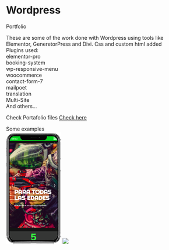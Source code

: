 # Wordpress
 Portfolio

These are some of the work done with Wordpress using tools like Elementor, GeneretorPress and Divi. 
Css and custom html added<br>
Plugins used:<br>
elementor-pro<br>
booking-system<br>
wp-responsive-menu<br>
woocommerce<br>
contact-form-7<br>
mailpoet<br>
translation<br>
Multi-Site<br>
And others...<br>


<p>Check Portafolio files <a href="https://github.com/Iceex/Wordpress/tree/main/Portafolio">Check here</a></p>


<div class="mySlides">
    <div class="numbertext">Some examples</div>
    <img src="https://raw.githubusercontent.com/Iceex/Wordpress/main/Portafolio/Mobile-paintball.png" style="width:30%">
    <img src="https://github.com/Iceex/Wordpress/blob/main/Portafolio/3.1.%20paintball.png?raw=true" style="width:40%">
  </div>  